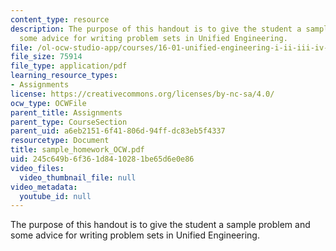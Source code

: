 ```yaml
---
content_type: resource
description: The purpose of this handout is to give the student a sample problem and
  some advice for writing problem sets in Unified Engineering.
file: /ol-ocw-studio-app/courses/16-01-unified-engineering-i-ii-iii-iv-fall-2005-spring-2006/245c649b6f361d8410281be65d6e0e86_sample_homework_OCW.pdf
file_size: 75914
file_type: application/pdf
learning_resource_types:
- Assignments
license: https://creativecommons.org/licenses/by-nc-sa/4.0/
ocw_type: OCWFile
parent_title: Assignments
parent_type: CourseSection
parent_uid: a6eb2151-6f41-806d-94ff-dc83eb5f4337
resourcetype: Document
title: sample_homework_OCW.pdf
uid: 245c649b-6f36-1d84-1028-1be65d6e0e86
video_files:
  video_thumbnail_file: null
video_metadata:
  youtube_id: null
---
```

The purpose of this handout is to give the student a sample problem and some advice for writing problem sets in Unified Engineering.